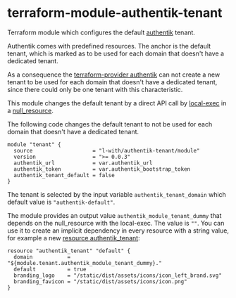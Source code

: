 # terraform-module-authentik-tenant

Terraform module which configures the default [authentik](https://goauthentik.io/docs/tenants) tenant.

Authentik comes with predefined resources. 
The anchor is the default tenant, which is marked as 
to be used for each domain that doesn't have a dedicated tenant.

As a consequence the 
[terraform-provider authentik](https://registry.terraform.io/providers/goauthentik/authentik) 
can not create a new tenant
to be used for each domain that doesn't have a dedicated tenant,
since there could only be one tenant with this characteristic.

This module changes the default tenant by a direct API call by 
[local-exec](https://www.terraform.io/language/resources/provisioners/local-exec) 
in a [null_resource](https://registry.terraform.io/providers/hashicorp/null).

The following code changes the default tenant to 
not be used for each domain that doesn't have a dedicated tenant.

```
module "tenant" {
  source                   = "l-with/authentik-tenant/module"
  version                  = ">= 0.0.3"
  authentik_url            = var.authentik_url
  authentik_token          = var.authentik_bootstrap_token
  authentik_tenant_default = false
}
 ```

The tenant is selected by the input variable `authentik_tenant_domain` which default value is `"authentik-default"`.

The module provides an output value `authentik_module_tenant_dummy` 
that depends on the null_resource with the local-exec.
The value is `""`.
You can use it to create an implicit dependency in every resource with a string value, 
for example a new 
[resource authentik_tenant](https://registry.terraform.io/providers/goauthentik/authentik/latest/docs/resources/tenant):

```
resource "authentik_tenant" "default" {
  domain           =  "${module.tenant.authentik_module_tenant_dummy}."
  default          = true
  branding_logo    = "/static/dist/assets/icons/icon_left_brand.svg"
  branding_favicon = "/static/dist/assets/icons/icon.png"
}
```